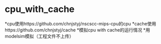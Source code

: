 # cpu_with_cache
*cpu使用https://github.com/chnjstyj/nscscc-mips-cpu的cpu
*cache使用https://github.com/chnjstyj/cache
*模拟cpu with cache的运行情况
*用modelsim模拟（工程文件不上传）
